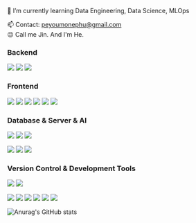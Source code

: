 
<!--
- 🔭 I’m currently working on ...-->

🌱 I’m currently learning Data Engineering, Data Science, MLOps

📫 Contact: peyoumonephu@gmail.com  
😉 Call me Jin. And I'm He.

<!--
- 👯 I’m looking to collaborate on ...
- 🤔 I’m looking for help with ...
- ⚡ Fun fact: ... -->


<div>
<div>

### Backend
<a target="_blank"><img src="https://img.shields.io/badge/Python-3776AB?style=flat-square&logo=Python&logoColor=white"/></a>
<a target="_blank"><img src="https://img.shields.io/badge/JAVA-007396?style=flat-square&logo=--&logoColor=white"/></a>
<a target="_blank"><img src="https://img.shields.io/badge/C++-00599C?style=flat-square&logo=cplusplus&logoColor=white"/></a>
</div>

<div>

### Frontend
<a target="_blank"><img src="https://img.shields.io/badge/Django-092E20?style=flat-square&logo=django&logoColor=white"/></a>
<a target="_blank"><img src="https://img.shields.io/badge/JavaScript-F7DF1E?style=flat-square&logo=javascript&logoColor=black"/></a>
<a target="_blank"><img src="https://img.shields.io/badge/Node.js-339933?style=flat-square&logo=nodedotjs&logoColor=white"/></a>
<a target="_blank"><img src="https://img.shields.io/badge/React-61DAFB?style=flat-square&logo=react&logoColor=black"/></a>
<a target="_blank"><img src="https://img.shields.io/badge/HTML5-E34F26?style=flat-square&logo=html5&logoColor=white"/></a>
<a target="_blank"><img src="https://img.shields.io/badge/CSS3-1572B6?style=flat-square&logo=css3&logoColor=white"/></a>
</div>

<div>

### Database & Server & AI
<a target="_blank"><img src="https://img.shields.io/badge/MySQL-4479A1?style=flat-square&logo=mysql&logoColor=white"/></a>
<a target="_blank"><img src="https://img.shields.io/badge/Apache Hadoop-66CCFF?style=flat-square&logo=apachehadoop&logoColor=black"/></a>
<a target="_blank"><img src="https://img.shields.io/badge/Amazon AWS-232F3E?style=flat-square&logo=amazonaws&logoColor=white"/></a>

<a target="_blank"><img src="https://img.shields.io/badge/TensorFlow-FF6F00?style=flat-square&logo=tensorflow&logoColor=white"/></a>
<a target="_blank"><img src="https://img.shields.io/badge/PyTorch-EE4C2C?style=flat-square&logo=pytorch&logoColor=white"/></a>
<a target="_blank"><img src="https://img.shields.io/badge/OpenCV-5C3EE8?style=flat-square&logo=opencv&logoColor=white"/></a>
</div>

<div>

### Version Control & Development Tools 
<a target="_blank"><img src="https://img.shields.io/badge/Git-F05032?style=flat-square&logo=git&logoColor=white"/></a>
<a target="_blank"><img src="https://img.shields.io/badge/GitHub-181717?style=flat-square&logo=github&logoColor=white"/></a>

<a target="_blank"><img src="https://img.shields.io/badge/IntelliJ IDEA-000000?style=flat-square&logo=intellijidea&logoColor=white"/></a>
<a target="_blank"><img src="https://img.shields.io/badge/VS Code-007ACC?style=flat-square&logo=visualstudiocode&logoColor=white"/></a>
<a target="_blank"><img src="https://img.shields.io/badge/Visual Studio-5C2D91?style=flat-square&logo=visualstudio&logoColor=white"/></a>
<a target="_blank"><img src="https://img.shields.io/badge/PyCharm-000000?style=flat-square&logo=pycharm&logoColor=white"/></a>
<a target="_blank"><img src="https://img.shields.io/badge/Anaconda-44A833?style=flat-square&logo=anaconda&logoColor=white"/></a>
<a target="_blank"><img src="https://img.shields.io/badge/Eclipse IDE-2C2255?style=flat-square&logo=eclipseide&logoColor=white"/></a>
</div>
</div>


<div>

![Anurag's GitHub stats](https://github-readme-stats.vercel.app/api?username=chickengak&show_icons=true&theme=shadow_blue)
</div>






